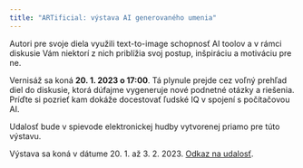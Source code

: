 ```yaml
---
title: "ARTificial: výstava AI generovaného umenia"
---
```

Autori pre svoje diela využili text-to-image schopnosť AI toolov a v rámci diskusie Vám niektorí z nich priblížia svoj postup, inšpiráciu a motiváciu pre ne.

Vernisáž sa koná **20. 1. 2023 o 17:00**. Tá plynule prejde cez voľný prehľad diel do diskusie, ktorá dúfajme vygeneruje nové podnetné otázky a riešenia. Príďte si pozrieť kam dokáže docestovať ľudské IQ v spojení s počítačovou AI.

Udalosť bude v spievode elektronickej hudby vytvorenej priamo pre túto výstavu.

Výstava sa koná v dátume 20. 1. až 3. 2. 2023. [O﻿dkaz na udalosť](https://www.facebook.com/events/697778521929420).